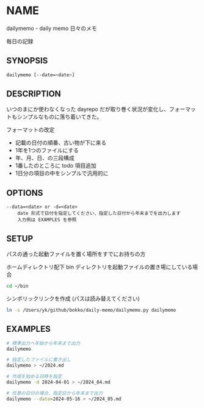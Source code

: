 # NAME

dailymemo - daily memo 日々のメモ

毎日の記録

## SYNOPSIS

```bash
dailymemo [--date=<date>]
```

## DESCRIPTION

いつのまにか使わなくなった dayrepo だが取り巻く状況が変化し、フォーマットもシンプルなものに落ち着いてきた。

フォーマットの改定

- 記載の日付の順番、古い物が下に来る
- 1年を1つのファイルにする
- 年、月、日、の三段構成
- 1番したのところに todo 項目追加
- 1日分の項目の中をシンプルで汎用的に

## OPTIONS

```text
--data=<date> or -d=<date>
    date 形式で日付を指定してください、指定した日付から年末までを出力します
    入力例は EXAMPLES を参照
```

## SETUP

パスの通った起動ファイルを置く場所をすでにお持ちの方

ホームディレクトリ配下 bin ディレクトリを起動ファイルの置き場にしている場合

```bash
cd ~/bin
```

シンボリックリンクを作成 (パスは読み替えてください)

```bash
ln -s /Users/yk/github/bokko/daily-memo/dailymemo.py dailymemo
```

## EXAMPLES

```bash
# 標準出力へ年始から年末まで出力
dailymemo

# 指定したファイルに書き出し
dailymemo > ~/2024.md

# 作成を始める日時を指定
dailymemo -d 2024-04-01 > ~/2024_04.md

# 任意の日付の場合、指定日から年末まで出力
dailymemo --date=2024-05-16 > ~/2024_05.md
```

